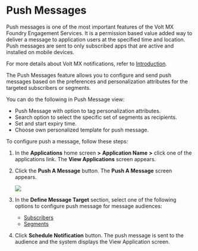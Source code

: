                             

Push Messages
=============

Push messages is one of the most important features of the Volt MX Foundry Engagement Services. It is a permission based value added way to deliver a message to application users at the specified time and location. Push messages are sent to only subscribed apps that are active and installed on mobile devices.

For more details about Volt MX notifications, refer to [Introduction](../Introduction.md).

The Push Messages feature allows you to configure and send push messages based on the preferences and personalization attributes for the targeted subscribers or segments.

You can do the following in Push Message view:

*   Push Message with option to tag personalization attributes.
*   Search option to select the specific set of segments as recipients.
*   Set and start expiry time.
*   Choose own personalized template for push message.

To configure push a message, follow these steps:

1.  In the **Applications** home screen **\>** **Application Name** **\>** click one of the applications link. The **View Applications** screen appears.
2.  Click the **Push A Message** button. The **Push A Message** screen appears.
    
      
    ![](../Resources/Images/App/PushMessageoptions.png)
    
3.  In the **Define Message Target** section, select one of the following options to configure push message for message audiences:
    *   [Subscribers](Push_Message_for_Subscribers.md)
    *   [Segments](Push_Message_for_Segments.md)
4.  Click **Schedule Notification** button. The push message is sent to the audience and the system displays the View Application screen.
